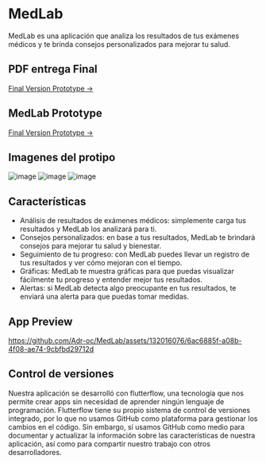 # MedLab

MedLab es una aplicación que analiza los resultados de tus exámenes médicos y te brinda consejos personalizados para mejorar tu salud.

## PDF entrega Final
[Final Version Prototype ->](https://github.com/Adr-oc/MedLab/blob/main/Fase%203%20Entrega%20final..pdf)

## MedLab Prototype

[Final Version Prototype ->](https://app.flutterflow.io/run/ksvOnSfpfw8GLbK8jKoQ)

## Imagenes del protipo
![image](https://github.com/Adr-oc/MedLab/assets/132016076/ddb06ca1-6471-4f38-997c-323700872ed4)
![image](https://github.com/Adr-oc/MedLab/assets/132016076/27a4ff0e-c656-4f09-af75-a8bab2f3baa4)
![image](https://github.com/Adr-oc/MedLab/assets/132016076/118d1d4d-e53d-46b5-85d3-2e416e87cb5a)

## Características

- Análisis de resultados de exámenes médicos: simplemente carga tus resultados y MedLab los analizará para ti.
- Consejos personalizados: en base a tus resultados, MedLab te brindará consejos para mejorar tu salud y bienestar.
- Seguimiento de tu progreso: con MedLab puedes llevar un registro de tus resultados y ver cómo mejoran con el tiempo.
- Gráficas: MedLab te muestra gráficas para que puedas visualizar fácilmente tu progreso y entender mejor tus resultados.
- Alertas: si MedLab detecta algo preocupante en tus resultados, te enviará una alerta para que puedas tomar medidas.

## App Preview
https://github.com/Adr-oc/MedLab/assets/132016076/6ac6885f-a08b-4f08-ae74-9cbfbd29712d

## Control de versiones
Nuestra aplicación se desarrolló con flutterflow, una tecnología que nos permite crear apps sin necesidad de aprender ningún lenguaje de programación. Flutterflow tiene su propio sistema de control de versiones integrado, por lo que no usamos GitHub como plataforma para gestionar los cambios en el código. Sin embargo, sí usamos GitHub como medio para documentar y actualizar la información sobre las características de nuestra aplicación, así como para compartir nuestro trabajo con otros desarrolladores.




